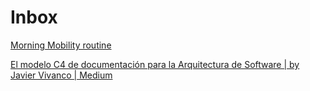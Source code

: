 # Inbox

[Morning Mobility routine](Inbox%20c646f94cbf354dd6acda0a07e2b43fa5/Morning%20Mobility%20routine%201aef44485aa98078b1c5cbfa59e04928.md)

[El modelo C4 de documentación para la Arquitectura de Software | by Javier Vivanco | Medium](Inbox%20c646f94cbf354dd6acda0a07e2b43fa5/El%20modelo%20C4%20de%20documentacio%CC%81n%20para%20la%20Arquitectur%201aff44485aa98102ae33ed9aa3f9ba5b.md)